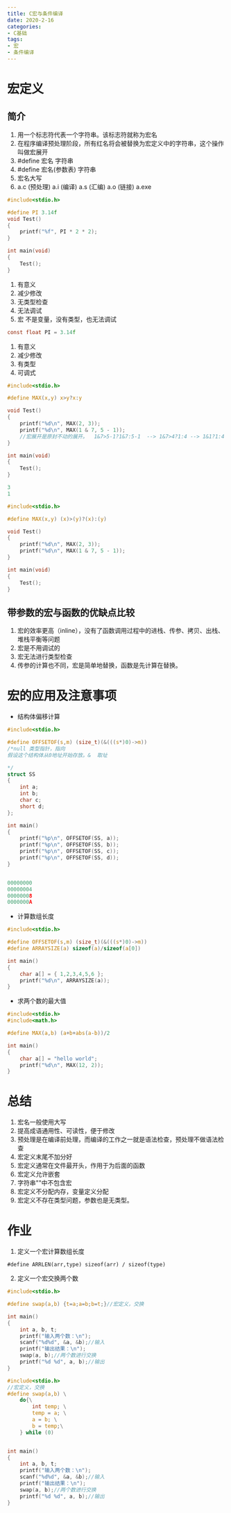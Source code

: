```yaml
---
title: C宏与条件编译
date: 2020-2-16
categories: 
- C基础
tags: 
- 宏
- 条件编译
---
```


# 宏定义
## 简介
1. 用一个标志符代表一个字符串。该标志符就称为宏名
2. 在程序编译预处理阶段，所有红名将会被替换为宏定义中的字符串，这个操作叫做宏展开
3. #define 宏名 字符串
4. #define 宏名(参数表) 字符串
5. 宏名大写
6. a.c (预处理) a.i (编译) a.s (汇编) a.o (链接) a.exe

```c
#include<stdio.h>

#define PI 3.14f
void Test()
{
	printf("%f", PI * 2 * 2);
}

int main(void)
{
	Test();
}
```

1. 有意义
2. 减少修改
3. 无类型检查
4. 无法调试
5. 宏 不是变量，没有类型，也无法调试

```c
const float PI = 3.14f
```
1. 有意义
2. 减少修改
3. 有类型
4. 可调式

```c
#include<stdio.h>

#define MAX(x,y) x>y?x:y

void Test()
{
	printf("%d\n", MAX(2, 3));
	printf("%d\n", MAX(1 & 7, 5 - 1));
    //宏展开是原封不动的展开。  1&7>5-1?1&7:5-1  --> 1&7>4?1:4 --> 1&1?1:4
}

int main(void)
{
	Test();
}

3
1

#include<stdio.h>

#define MAX(x,y) (x)>(y)?(x):(y)

void Test()
{
	printf("%d\n", MAX(2, 3));
	printf("%d\n", MAX(1 & 7, 5 - 1));
}

int main(void)
{
	Test();
}
```

## 带参数的宏与函数的优缺点比较
1. 宏的效率更高（inline），没有了函数调用过程中的进栈、传参、拷贝、出栈、堆栈平衡等问题
2. 宏是不用调试的
3. 宏无法进行类型检查
4. 传参的计算也不同，宏是简单地替换，函数是先计算在替换。

# 宏的应用及注意事项
- 结构体偏移计算

```c
#include<stdio.h>

#define OFFSETOF(s,m) (size_t)(&(((s*)0)->m))
/*null 类型指针，指向
假设这个结构体从0地址开始存放。&  取址

*/
struct SS
{
	int a;
	int b;
	char c;
	short d;
};

int main()
{
	printf("%p\n", OFFSETOF(SS, a));
	printf("%p\n", OFFSETOF(SS, b));
	printf("%p\n", OFFSETOF(SS, c));
	printf("%p\n", OFFSETOF(SS, d));
}


00000000
00000004
00000008
0000000A

```

- 计算数组长度

```c
#include<stdio.h>

#define OFFSETOF(s,m) (size_t)(&(((s*)0)->m))
#define ARRAYSIZE(a) sizeof(a)/sizeof(a[0])

int main()
{
	char a[] = { 1,2,3,4,5,6 };
	printf("%d\n", ARRAYSIZE(a));
}

```

- 求两个数的最大值

```c
#include<stdio.h>
#include<math.h>

#define MAX(a,b) (a+b+abs(a-b))/2

int main()
{
	char a[] = "hello world";
	printf("%d\n", MAX(12, 2));
}
```

# 总结
1. 宏名一般使用大写
2. 提高成语通用性、可读性，便于修改
3. 预处理是在编译前处理，而编译的工作之一就是语法检查，预处理不做语法检查
4. 宏定义末尾不加分好
5. 宏定义通常在文件最开头，作用于为后面的函数
6. 宏定义允许嵌套
7. 字符串""中不包含宏
8. 宏定义不分配内存，变量定义分配
9. 宏定义不存在类型问题，参数也是无类型。

# 作业
1. 定义一个宏计算数组长度

`#define ARRLEN(arr,type) sizeof(arr) / sizeof(type)`

2. 定义一个宏交换两个数

```c
#include<stdio.h>

#define swap(a,b) {t=a;a=b;b=t;}//宏定义，交换 

int main()
{
	int a, b, t;
	printf("输入两个数：\n");
	scanf("%d%d", &a, &b);//输入 
	printf("输出结果：\n");
	swap(a, b);//两个数进行交换 
	printf("%d %d", a, b);//输出 
}

#include<stdio.h>
//宏定义，交换 
#define swap(a,b) \
	do{\
		int temp; \
		temp = a; \
		a = b; \
		b = temp;\
	} while (0)


int main()
{
	int a, b, t;
	printf("输入两个数：\n");
	scanf("%d%d", &a, &b);//输入 
	printf("输出结果：\n");
	swap(a, b);//两个数进行交换 
	printf("%d %d", a, b);//输出 
}



```